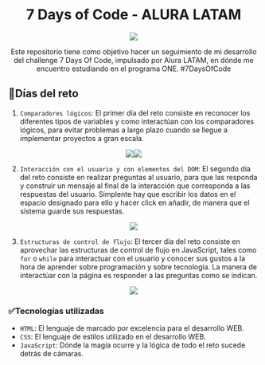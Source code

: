 <h1 align="center">7 Days of Code - ALURA LATAM</h1>
<p align="center"><img src="https://github.com/user-attachments/assets/9518b3d2-3f44-4a9e-a344-98f744fb13e5"></p>
<p align="center">Este repositorio tiene como objetivo hacer un seguimiento de mi desarrollo del challenge 7 Days Of Code, impulsado por Alura LATAM, en dónde me encuentro estudiando en el programa ONE. #7DaysOfCode</p>

## :hammer:Días del reto

1. `Comparadores lógicos`: El primer día del reto consiste en reconocer los diferentes tipos de variables y como interactúan con los comparadores lógicos, para evitar problemas a largo plazo cuando se llegue a implementar proyectos a gran escala.
<p align="center"><img src="https://github.com/user-attachments/assets/41ae44f4-8583-4a9f-90ab-9ac7ce4bd67c"><img src="https://github.com/user-attachments/assets/702a6cf7-1dff-4282-a7d9-1c2017011e7b"></p>

2. `Interacción con el usuario y con elementos del DOM`: El segundo día del reto consiste en realizar preguntas al usuario, para que las responda y construir un mensaje al final de la interacción que corresponda a las respuestas del usuario.
Simplente hay que escribir los datos en el espacio designado para ello y hacer click en añadir, de manera que el sistema guarde sus respuestas.
<p align="center"><img src="https://github.com/user-attachments/assets/fe861225-9e71-41dd-a68a-4d70069c91b7"></p>

3. `Estructuras de control de flujo`: El tercer día del reto consiste en aprovechar las estructuras de control de flujo en JavaScript, tales como `for` o `while` para interactuar con el usuario y conocer sus gustos a la hora de aprender sobre programación y sobre tecnología.
La manera de interactúar con la página es responder a las preguntas como se indican.
<p align ="center"> <img src="https://github.com/user-attachments/assets/cdfe7525-dd25-4fe8-854f-c18f473250cb"></p>



### :white_check_mark:Tecnologías utilizadas
- `HTML`: El lenguaje de marcado por excelencia para el desarrollo WEB.
- `CSS`: El lenguaje de estilos utilizado en el desarrollo WEB.
- `JavaScript`: Dónde la magía ocurre y la lógica de todo el reto sucede detrás de cámaras.

